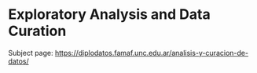 # Exploratory Analysis and Data Curation

Subject page: https://diplodatos.famaf.unc.edu.ar/analisis-y-curacion-de-datos/
